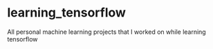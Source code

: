 # learning_tensorflow

All personal machine learning projects that I worked on while learning tensorflow
